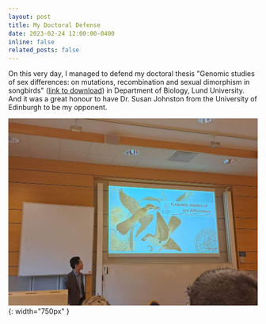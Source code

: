 ```yaml
---
layout: post
title: My Doctoral Defense
date: 2023-02-24 12:00:00-0400
inline: false
related_posts: false
---
```


On this very day, I managed to defend my doctoral thesis "Genomic studies of sex differences: on mutations, recombination and sexual dimorphism in songbirds" (<a href="https://lucris.lub.lu.se/ws/portalfiles/portal/135159563/Thesis_Hongkai_Zhang_without_papers.pdf">link to download</a>) in Department of Biology, Lund University. And it was a great honour to have Dr. Susan Johnston from the University of Edinburgh to be my opponent.

![](/assets/img/thesis_defense_1.jpg){: width="750px" }
